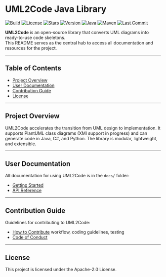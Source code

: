 
# UML2Code Java Library

[![Build](https://img.shields.io/github/actions/workflow/status/uml2code/uml-to-code-java/maven.yml)](https://github.com/uml2code/uml-to-code-java/actions/workflows/maven.yml)
[![License](https://img.shields.io/badge/license-Apache%202.0-blue)](LICENSE)
[![Stars](https://img.shields.io/github/stars/uml2code/uml-to-code-java?style=social)](https://github.com/uml2code/uml-to-code-java/stargazers)
[![Version](https://img.shields.io/maven-central/v/io.github.uml2code/uml2code)](https://search.maven.org/artifact/io.github.uml2code/uml2code)
[![Java](https://img.shields.io/badge/Java-17-brightgreen)](https://www.oracle.com/java/)
[![Maven](https://img.shields.io/badge/Maven-3.9.1-blue)](https://maven.apache.org/)
[![Last Commit](https://img.shields.io/github/last-commit/uml2code/uml-to-code-java)](https://github.com/uml2code/uml-to-code-java/commits)


**UML2Code** is an open-source library that converts UML diagrams into ready-to-use code skeletons.  
This README serves as the central hub to access all documentation and resources for the project.

---
## Table of Contents

- [Project Overview](#project-overview)
- [User Documentation](#user-documentation)
- [Contribution Guide](#contribution-guide)
- [License](#license)

---

## Project Overview

UML2Code accelerates the transition from UML design to implementation.
It supports PlantUML class diagrams (XMI support in progress) and can generate code in Java, C#, and Python.
The library is modular, lightweight, and extensible.

---

## User Documentation

All documentation for using UML2Code is in the `docs/` folder:

- [Getting Started](docs/getting-started.md)
- [API Reference](docs/api-reference.md)

---

## Contribution Guide

Guidelines for contributing to UML2Code:

- [How to Contribute](docs/how-to-contribute.md) workflow, coding guidelines, testing
- [Code of Conduct](docs/code-of-conduct.md) 

---

## License
This project is licensed under the Apache-2.0 License.

